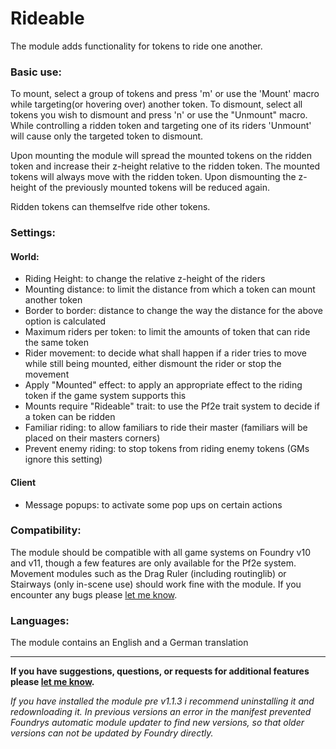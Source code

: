 # Rideable

The module adds functionality for tokens to ride one another.

### Basic use:

To mount, select a group of tokens and press 'm' or use the 'Mount' macro while targeting(or hovering over) another token. To dismount, select all tokens you wish to dismount and press 'n' or use the "Unmount" macro. While controlling a ridden token and targeting one of its riders 'Unmount' will cause only the targeted token to dismount.

Upon mounting the module will spread the mounted tokens on the ridden token and increase their z-height relative to the ridden token. The mounted tokens will always move with the ridden token. Upon dismounting the z-height of the previously mounted tokens will be reduced again.

Ridden tokens can themselfve ride other tokens.

### Settings:

#### World:
- Riding Height: to change the relative z-height of the riders 
- Mounting distance: to limit the distance from which a token can mount another token
- Border to border: distance to change the way the distance for the above option is calculated
- Maximum riders per token: to limit the amounts of token that can ride the same token
- Rider movement: to decide what shall happen if a rider tries to move while still being mounted, either dismount the rider or stop the movement
- Apply "Mounted" effect: to apply an appropriate effect to the riding token if the game system supports this
- Mounts require "Rideable" trait: to use the Pf2e trait system to decide if a token can be ridden
- Familiar riding: to allow familiars to ride their master (familiars will be placed on their masters corners)
- Prevent enemy riding: to stop tokens from riding enemy tokens (GMs ignore this setting)
#### Client
- Message popups: to activate some pop ups on certain actions

### Compatibility:

The module should be compatible with all game systems on Foundry v10 and v11, though a few features are only available for the Pf2e system. Movement modules such as the Drag Ruler (including routinglib) or Stairways (only in-scene use) should work fine with the module. If you encounter any bugs please [let me know](https://github.com/Saibot393/Rideable/issues).

### Languages:

The module contains an English and a German translation

---

**If you have suggestions, questions, or requests for additional features please [let me know](https://github.com/Saibot393/Rideable/issues).**

*If you have installed the module pre v1.1.3 i recommend uninstalling it and redownloading it. In previous versions an error in the manifest prevented Foundrys automatic module updater to find new versions, so that older versions can not be updated by Foundry directly.*
